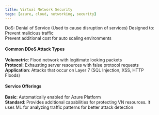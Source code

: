 ```yaml
---
title: Virtual Network Security
tags: [azure, cloud, networking, security]
---
```


DoS: Denial of Service (Used to cause disruption of services)
Designed to:
Prevent malicious traffic  
Prevent additional cost for auto scaling environments

#### Common DDoS Attack Types
**Volumetric**: Flood network with legitimate looking packets  
**Protocol**: Exhausting server resources with false protocol requests  
**Application**: Attacks that occur on Layer 7 (SQL Injection, XSS, HTTP Floods)

#### Service Offerings
**Basic**: Automatically enabled for Azure Platform  
**Standard**: Provides additional capabilities for protecting VN resources. It uses ML for analyzing traffic patterns for better attack detection